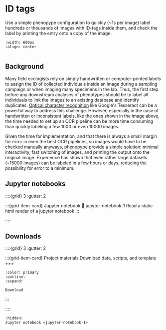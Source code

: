 # ID tags

Use a simple phenopype configuration to quickly (~1s per image) label hundreds or thousands of images with ID-tags inside them, and check the label by printing the entry onto a copy of the image. 

```{figure} output_id-tags.jpg
:width: 600px
:align: center
```

```{include} ../../_assets/md/get-started.md
```

## Background

Many field ecologists rely on simply handwritten or computer-printed labels to assign the ID of collected individuals inside an image during a sampling campaign or when imaging many specimens in the lab. Thus, the first step before any downstream analyses of phenotypes should be to label all individuals to link the images to an existing database and identify duplicates. [Optical character recognition](https://en.wikipedia.org/wiki/Optical_character_recognition) like Google's Tesseract can be a powerful way to address this challenge.  However, especially in the case of handwritten or inconsistent labels, like the ones shown in the image above, the time needed to set up an OCR pipeline can be more time consuming than quickly labeling a few 1000 or even 10000 images. 

Given the time for implementation, and that there is always a small margin for error in even the best OCR pipelines, so images would have to be checked manually anyways, phenopype provide a simple solution: minimal interactivity, fast switching of images, and printing the output onto the original image. Experience has shown that even rather large datasets (~15000 images) can be labeled in a few hours or days, reducing the possibility for error to a minimum. 

## Jupyter notebooks

::::{grid} 3
:gutter: 2

:::{grid-item-card} Jupyter notebook
:link: jupyter-notebook-1
Read a static html render of a jupyter notebook
:::

::::


## Downloads

::::{grid} 3
:gutter: 2

:::{grid-item-card} Project materials
Download data, scripts, and template
+++
```{button-link} https://osf.io/download/gakh3/
:color: primary
:outline:
:expand:

Download
```
:::

::::


```{toctree}
:hidden:
Jupyter notebook <jupyter-notebook-1>
```

